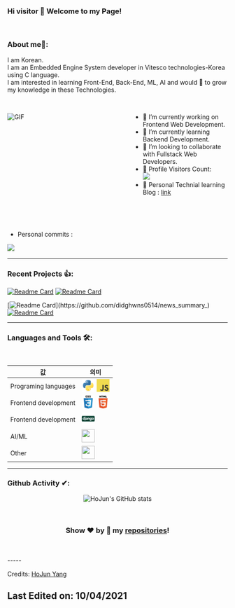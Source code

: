 ### Hi visitor 👋 Welcome to my Page!

<br/>

### About me🧑:
I am Korean.<br/>
I am an Embedded Engine System developer in Vitesco technologies-Korea using C language.<br/>
I am interested in learning Front-End, Back-End, ML, AI and would 💖 to grow my knowledge in these Technologies.

<br/>

<div>
<img align="left" alt="GIF" src="https://owaisnoor.info/blog/wp-content/uploads/2019/03/maxresdefault.jpg" width="280" height="200" style="margin:0 30px 0 0;"/>

- 🔭 I’m currently working on Frontend Web Development.
- 🌱 I’m currently learning Backend Development.
- 👯 I’m looking to collaborate with Fullstack Web Developers.
- 🎢 Profile Visitors Count:  
    ![](https://visitor-badge.glitch.me/badge?page_id=47662495)
- 🙌 Personal Technial learning Blog : [link](https://korshika.tistory.com/)

</div>

<br/>
<br/>
<br/>

- Personal commits :
<img src="https://ghchart.rshah.org/002D2B/didghwns0514"/>

<br/>

---
<!-- 
https://github.com/anuraghazra/github-readme-stats 

https://gist.github.com/rxaviers/7360908
-->

### Recent Projects 👍:
<div style="max-height:200px;">

[![Readme Card](https://github-readme-stats.vercel.app/api/pin/?username=didghwns0514&repo=touch2eat)](https://github.com/didghwns0514/touch2eat)
[![Readme Card](https://github-readme-stats.vercel.app/api/pin/?username=didghwns0514&repo=django_kakaoChatbot)](https://github.com/didghwns0514/django_kakaoChatbot)
</div>

<div style="max-height:200px;">

[![Readme Card](https://github-readme-stats.vercel.app/api/pin/?username=didghwns0514&repo=news_summary_)](https://github.com/didghwns0514/news_summary_)
[![Readme Card](https://github-readme-stats.vercel.app/api/pin/?username=didghwns0514&repo=stock_price_prediction)](https://github.com/didghwns0514/stock_price_prediction)
</div>

---
### Languages and Tools 🛠: 

<!-- https://rahuldkjain.github.io/gh-profile-readme-generator/ -->
<br/>
<div align="center">

| 값 | 의미 |
|----|----|
| Programing languages | <img src='https://raw.githubusercontent.com/devicons/devicon/master/icons/python/python-original.svg'  width=30px height=30px> <img src='https://raw.githubusercontent.com/devicons/devicon/master/icons/javascript/javascript-original.svg' width=30px height=30px> |
| Frontend development | <img src='https://raw.githubusercontent.com/devicons/devicon/master/icons/css3/css3-original-wordmark.svg'  width=30px height=30px> <img src='https://raw.githubusercontent.com/devicons/devicon/master/icons/html5/html5-original-wordmark.svg'  width=30px height=30px> |
| Frontend development |<img src='https://raw.githubusercontent.com/devicons/devicon/master/icons/django/django-original.svg'  width=30px height=30px> |
| AI/ML |<img src='https://www.vectorlogo.zone/logos/tensorflow/tensorflow-icon.svg' width=30px height=30px> |
| Other |<img src='https://www.vectorlogo.zone/logos/git-scm/git-scm-icon.svg'  width=30px height=30px> |

</div>

---


### Github Activity ✔:
<div align="center">

![HoJun's GitHub stats](https://github-readme-stats.vercel.app/api?username=didghwns0514&theme=solarized-light&show_icons=true)

</div>


<br/>



<div align="center">
  

### Show ❤️ by 🌟 my [repositories](https://github.com/didghwns0514?tab=repositories)!

<br/>
<br/>

</div>
-----

Credits: [HoJun Yang](https://github.com/didghwns0514)

Last Edited on: 10/04/2021
---


<!--
**didghwns0514/didghwns0514** is a ✨ _special_ ✨ repository because its `README.md` (this file) appears on your GitHub profile.

Here are some ideas to get you started:

- 🔭 I’m currently working on ...
- 🌱 I’m currently learning ...
- 👯 I’m looking to collaborate on ...
- 🤔 I’m looking for help with ...
- 💬 Ask me about ...
- 📫 How to reach me: ...
- 😄 Pronouns: ...
- ⚡ Fun fact: ...
-->
